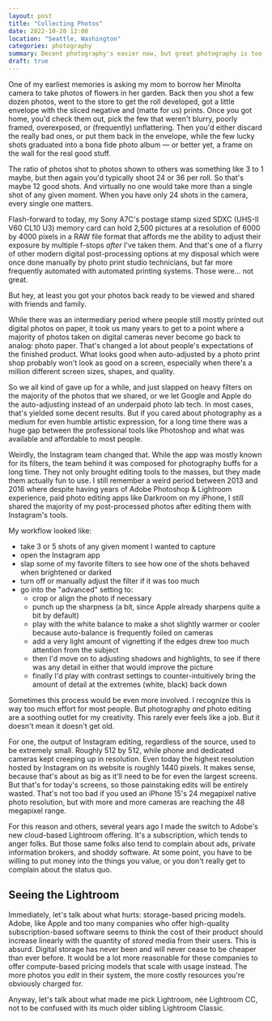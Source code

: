 ```yaml
---
layout: post
title: "Collecting Photos"
date: 2022-10-20 12:00
location: "Seattle, Washington"
categories: photography
summary: Decent photography's easier now, but great photography is too.
draft: true
---
```


One of my earliest memories is asking my mom to borrow her Minolta camera to take photos of flowers in her garden. Back then you shot a few dozen photos, went to the store to get the roll developed, got a little envelope with the sliced negative and (matte for us) prints. Once you got home, you'd check them out, pick the few that weren't blurry, poorly framed, overexposed, or (frequently) unflattering. Then you'd either discard the really bad ones, or put them back in the envelope, while the few lucky shots graduated into a bona fide photo album — or better yet, a frame on the wall for the real good stuff.

The ratio of photos shot to photos shown to others was something like 3 to 1 maybe, but then again you'd typically shoot 24 or 36 per roll. So that's maybe 12 good shots. And virtually no one would take more than a single shot of any given moment. When you have only 24 shots in the camera, every single one matters.

Flash-forward to today, my Sony A7C's postage stamp sized SDXC (UHS-II V60 CL10 U3) memory card can hold 2,500 pictures at a resolution of 6000 by 4000 pixels in a RAW file format that affords me the ability to adjust their exposure by multiple f-stops *after* I've taken them. And that's one of a flurry of other modern digital post-processing options at my disposal which were once done manually by photo print studio technicians, but far more frequently automated with automated printing systems. Those were... not great. 

But hey, at least you got your photos back ready to be viewed and shared with friends and family.

While there was an intermediary period where people still mostly printed out digital photos on paper, it took us many years to get to a point where a majority of photos taken on digital cameras never become go back to analog: photo paper. That's changed a lot about people's expectations of the finished product. What looks good when auto-adjusted by a photo print shop probably won't look as good on a screen, especially when there's a million different screen sizes, shapes, and quality. 

So we all kind of gave up for a while, and just slapped on heavy filters on the majority of the photos that we shared, or we let Google and Apple do the auto-adjusting instead of an underpaid photo lab tech. In most cases, that's yielded some decent results. But if you cared about photography as a medium for even humble artistic expression, for a long time there was a huge gap between the professional tools like Photoshop and what was available and affordable to most people. 

Weirdly, the Instagram team changed that. While the app was mostly known for its filters, the team behind it was composed for photography buffs for a long time. They not only brought editing tools to the masses, but they made them actually fun to use. I still remember a weird period between 2013 and 2016 where despite having years of Adobe Photoshop & Lightroom experience, paid photo editing apps like Darkroom on my iPhone, I still shared the majority of my post-processed photos after editing them with Instagram's tools. 

My workflow looked like: 
- take 3 or 5 shots of any given moment I wanted to capture   
- open the Instagram app
- slap some of my favorite filters to see how one of the shots behaved when brightened or darked
- turn off or manually adjust the filter if it was too much
- go into the "advanced" setting to:
	- crop or align the photo if necessary
	- punch up the sharpness (a bit, since Apple already sharpens quite a bit by default)
	- play with the white balance to make a shot slightly warmer or cooler because auto-balance is frequently foiled on cameras
	- add a very light amount of vignetting if the edges drew too much attention from the subject
	- then I'd move on to adjusting shadows and highlights, to see if there was any detail in either that would improve the picture
	- finally I'd play with contrast settings to counter-intuitively bring the amount of detail at the extremes (white, black) back down

Sometimes this process would be even more involved. I recognize this is way too much effort for most people. But photography *and* photo editing are a soothing outlet for my creativity. This rarely ever feels like a job. But it doesn't mean it doesn't get old.

For one, the output of Instagram editing, regardless of the source, used to be extremely small. Roughly 512 by 512, while phone and dedicated cameras kept creeping up in resolution. Even today the highest resolution hosted by Instagram on its website is roughly 1440 pixels. It makes sense, because that's about as big as it'll need to be for even the largest screens. But that's for today's screens, so those painstaking edits will be entirely wasted. That's not too bad if you used an iPhone 15's 24 megapixel native photo resolution, but with more and more cameras are reaching the 48 megapixel range. 

For this reason and others, several years ago I made the switch to Adobe's new cloud-based Lightroom offering. It's a subscription, which tends to anger folks. But those same folks also tend to complain about ads, private information brokers, and shoddy software. At some point, you have to be willing to put money into the things you value, or you don't really get to complain about the status quo. 

## Seeing the Lightroom 

Immediately, let's talk about what hurts: storage-based pricing models. Adobe, like Apple and too many companies who offer high-quality subscription-based software seems to think the cost of their product should increase linearly with the quantity of *stored* media from their users. This is absurd. Digital storage has never been and will never cease to be cheaper than ever before. It would be a lot more reasonable for these companies to offer compute-based pricing models that scale with usage instead. The more photos you *edit* in their system, the more costly resources you're obviously charged for. 

Anyway, let's talk about what made me pick Lightroom, née Lightroom CC, not to be confused with its much older sibling Lightroom Classic. 